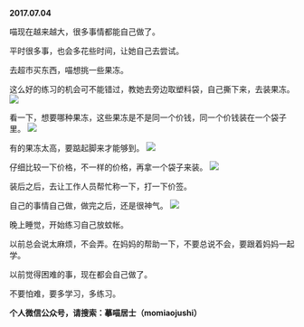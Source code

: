 
          
**2017.07.04**

喵现在越来越大，很多事情都能自己做了。

平时很多事，也会多花些时间，让她自己去尝试。

去超市买东西，喵想挑一些果冻。

这么好的练习的机会可不能错过，教她去旁边取塑料袋，自己撕下来，去装果冻。
![](https://pic2.zhimg.com/v2-ec5aec50575a796e7ea429c7bdb4e23e.jpg)


看一下，想要哪种果冻，这些果冻是不是同一个价钱，同一个价钱装在一个袋子里。
![](https://pic4.zhimg.com/v2-12f01ac7d85ff347b4ca51384781dd6a.jpg)


有的果冻太高，要踮起脚来才能够到。
![](https://pic1.zhimg.com/v2-1735db3d8f8beeca8f9a9642f6b87d03.jpg)


仔细比较一下价格，不一样的价格，再拿一个袋子来装。
![](https://pic3.zhimg.com/v2-98c57807121475293dd73f2d5971a407.jpg)


装后之后，去让工作人员帮忙称一下，打一下价签。

自己的事情自己做，做完之后，还是很神气。
![](https://pic4.zhimg.com/v2-a9107a2c8078bd90f4a1f394f6188506.jpg)


晚上睡觉，开始练习自己放蚊帐。

以前总会说太麻烦，不会弄。在妈妈的帮助一下，不要总说不会，要跟着妈妈一起学。

以前觉得困难的事，现在都会自己做了。

不要怕难，要多学习，多练习。


**个人微信公众号，请搜索：摹喵居士（momiaojushi）**

        